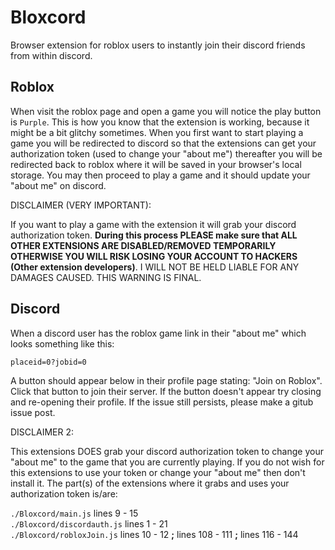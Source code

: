 # Bloxcord

Browser extension for roblox users to instantly join their discord friends from within discord. 

## Roblox

When visit the roblox page and open a game you will notice the play button is `Purple`. This is how you know that the extension is working, because it might be a bit glitchy sometimes. When you first want to start playing a game you will be redirected to discord so that the extensions can get your authorization token (used to change your "about me") thereafter you will be redirected back to roblox where it will be saved in your browser's local storage. You may then proceed to play a game and it should update your "about me" on discord.

DISCLAIMER (VERY IMPORTANT):

If you want to play a game with the extension it will grab your discord authorization token. **During this process PLEASE make sure that ALL OTHER EXTENSIONS ARE DISABLED/REMOVED TEMPORARILY OTHERWISE YOU WILL RISK LOSING YOUR ACCOUNT TO HACKERS (Other extension developers)**. I WILL NOT BE HELD LIABLE FOR ANY DAMAGES CAUSED. THIS WARNING IS FINAL.

## Discord

When a discord user has the roblox game link in their "about me" which looks something like this:

`placeid=0?jobid=0`

A button should appear below in their profile page stating: "Join on Roblox". Click that button to join their server. If the button doesn't appear try closing and re-opening their profile. If the issue still persists, please make a gitub issue post.

DISCLAIMER 2:

This extensions DOES grab your discord authorization token to change your "about me" to the game that you are currently playing. If you do not wish for this extensions to use your token or change your "about me" then don't install it. The part(s) of the extensions where it grabs and uses your authorization token is/are:

`./Bloxcord/main.js` lines 9 - 15<br/>
`./Bloxcord/discordauth.js` lines 1 - 21<br/>
`./Bloxcord/robloxJoin.js` lines 10 - 12 **;** lines 108 - 111 **;** lines 116 - 144<br/>
